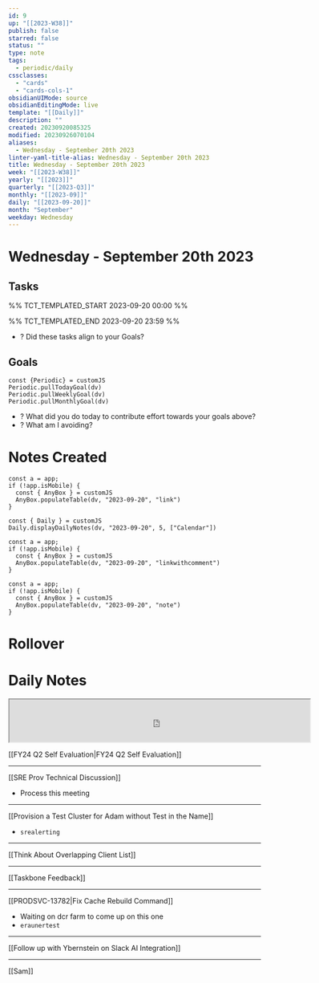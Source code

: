 ```yaml
---
id: 9
up: "[[2023-W38]]"
publish: false
starred: false
status: ""
type: note
tags:
  - periodic/daily
cssclasses:
  - "cards"
  - "cards-cols-1"
obsidianUIMode: source
obsidianEditingMode: live
template: "[[Daily]]"
description: ""
created: 20230920085325
modified: 20230926070104
aliases:
  - Wednesday - September 20th 2023
linter-yaml-title-alias: Wednesday - September 20th 2023
title: Wednesday - September 20th 2023
week: "[[2023-W38]]"
yearly: "[[2023]]"
quarterly: "[[2023-Q3]]"
monthly: "[[2023-09]]"
daily: "[[2023-09-20]]"
month: "September"
weekday: Wednesday
---
```


# Wednesday - September 20th 2023

## Tasks

%% TCT_TEMPLATED_START 2023-09-20 00:00 %%

%% TCT_TEMPLATED_END 2023-09-20 23:59 %%
- ? Did these tasks align to your Goals?

## Goals

```dataviewjs
const {Periodic} = customJS
Periodic.pullTodayGoal(dv)
Periodic.pullWeeklyGoal(dv)
Periodic.pullMonthlyGoal(dv)
```
- ? What did you do today to contribute effort towards your goals above?
- ? What am I avoiding?

# Notes Created

```dataviewjs
const a = app;
if (!app.isMobile) {
  const { AnyBox } = customJS
  AnyBox.populateTable(dv, "2023-09-20", "link")
}
```

```dataviewjs
const { Daily } = customJS
Daily.displayDailyNotes(dv, "2023-09-20", 5, ["Calendar"])
```

```dataviewjs
const a = app;
if (!app.isMobile) {
  const { AnyBox } = customJS
  AnyBox.populateTable(dv, "2023-09-20", "linkwithcomment")
}
```

```dataviewjs
const a = app;
if (!app.isMobile) {
  const { AnyBox } = customJS
  AnyBox.populateTable(dv, "2023-09-20", "note")
}
```

# Rollover

# Daily Notes
<center><iframe width="600" height="85" src="https://ashleyhindle.com/focusanchor/api/kaxvYE8hiuKxyHVs/embed"></iframe></center>



[[FY24 Q2 Self Evaluation|FY24 Q2 Self Evaluation]]

---


[[SRE Prov Technical Discussion]]
- Process this meeting

---


[[Provision a Test Cluster for Adam without Test in the Name]]
- `srealerting`

---


[[Think About Overlapping Client List]]


---


[[Taskbone Feedback]]

---

[[PRODSVC-13782|Fix Cache Rebuild Command]]
- Waiting on dcr farm to come up on this one
- `eraunertest`

---

[[Follow up with Ybernstein on Slack AI Integration]]


---



[[Sam]]
